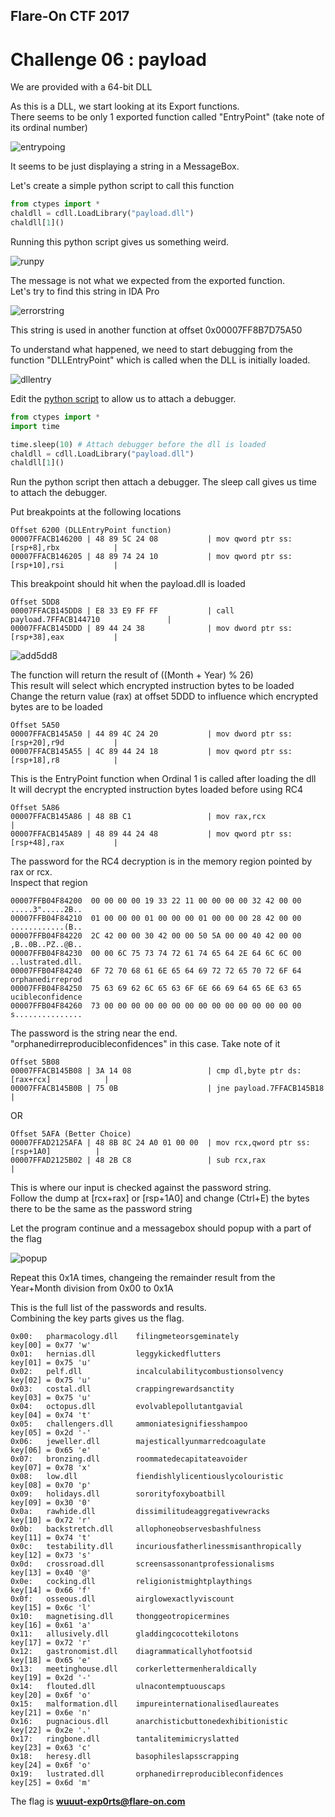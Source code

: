 ## Flare-On CTF 2017
# Challenge 06 : payload

We are provided with a 64-bit DLL

As this is a DLL, we start looking at its Export functions.  
There seems to be only 1 exported function called "EntryPoint" (take note of its ordinal number)

![entrypoing](img/01.png)

It seems to be just displaying a string in a MessageBox.

Let's create a simple python script to call this function

```py
from ctypes import *
chaldll = cdll.LoadLibrary("payload.dll")
chaldll[1]()
```

Running this python script gives us something weird.

![runpy](img/02.png)

The message is not what we expected from the exported function.  
Let's try to find this string in IDA Pro

![errorstring](img/03.png)

This string is used in another function at offset 0x00007FF8B7D75A50

To understand what happened, we need to start debugging from the function "DLLEntryPoint" which is called when the DLL is initially loaded.

![dllentry](img/04.png)

Edit the [python script](debugdll.py) to allow us to attach a debugger.

```py
from ctypes import *
import time

time.sleep(10) # Attach debugger before the dll is loaded
chaldll = cdll.LoadLibrary("payload.dll")
chaldll[1]()
```

Run the python script then attach a debugger. The sleep call gives us time to attach the debugger.

Put breakpoints at the following locations

```
Offset 6200 (DLLEntryPoint function)
00007FFACB146200 | 48 89 5C 24 08           | mov qword ptr ss:[rsp+8],rbx            |
00007FFACB146205 | 48 89 74 24 10           | mov qword ptr ss:[rsp+10],rsi           |
```

This breakpoint should hit when the payload.dll is loaded

```
Offset 5DD8
00007FFACB145DD8 | E8 33 E9 FF FF           | call payload.7FFACB144710               |
00007FFACB145DDD | 89 44 24 38              | mov dword ptr ss:[rsp+38],eax           |
```

![add5dd8](img/05.png)

The function will return the result of ((Month + Year) % 26)  
This result will select which encrypted instruction bytes to be loaded  
Change the return value (rax) at offset 5DDD to influence which encrypted bytes are to be loaded

```
Offset 5A50
00007FFACB145A50 | 44 89 4C 24 20           | mov dword ptr ss:[rsp+20],r9d           |
00007FFACB145A55 | 4C 89 44 24 18           | mov qword ptr ss:[rsp+18],r8            |
```

This is the EntryPoint function when Ordinal 1 is called after loading the dll  
It will decrypt the encrypted instruction bytes loaded before using RC4

```
Offset 5A86
00007FFACB145A86 | 48 8B C1                 | mov rax,rcx                             |
00007FFACB145A89 | 48 89 44 24 48           | mov qword ptr ss:[rsp+48],rax           |
```

The password for the RC4 decryption is in the memory region pointed by rax or rcx.  
Inspect that region

```
00007FFB04F84200  00 00 00 00 19 33 22 11 00 00 00 00 32 42 00 00  .....3".....2B..  
00007FFB04F84210  01 00 00 00 01 00 00 00 01 00 00 00 28 42 00 00  ............(B..  
00007FFB04F84220  2C 42 00 00 30 42 00 00 50 5A 00 00 40 42 00 00  ,B..0B..PZ..@B..  
00007FFB04F84230  00 00 6C 75 73 74 72 61 74 65 64 2E 64 6C 6C 00  ..lustrated.dll.  
00007FFB04F84240  6F 72 70 68 61 6E 65 64 69 72 72 65 70 72 6F 64  orphanedirreprod  
00007FFB04F84250  75 63 69 62 6C 65 63 6F 6E 66 69 64 65 6E 63 65  ucibleconfidence  
00007FFB04F84260  73 00 00 00 00 00 00 00 00 00 00 00 00 00 00 00  s...............  
```

The password is the string near the end.  
"orphanedirreproducibleconfidences" in this case. Take note of it

```
Offset 5B08
00007FFACB145B08 | 3A 14 08                 | cmp dl,byte ptr ds:[rax+rcx]            |
00007FFACB145B0B | 75 0B                    | jne payload.7FFACB145B18                |
```

OR

```
Offset 5AFA (Better Choice)
00007FFAD2125AFA | 48 8B 8C 24 A0 01 00 00  | mov rcx,qword ptr ss:[rsp+1A0]          |
00007FFAD2125B02 | 48 2B C8                 | sub rcx,rax                             |
```

This is where our input is checked against the password string.  
Follow the dump at [rcx+rax] or [rsp+1A0] and change (Ctrl+E) the bytes there to be the same as the password string

Let the program continue and a messagebox should popup with a part of the flag

![popup](img/06.png)

Repeat this 0x1A times, changeing the remainder result from the Year+Month division from 0x00 to 0x1A

This is the full list of the passwords and results.  
Combining the key parts gives us the flag.

```
0x00:	pharmacology.dll 	filingmeteorsgeminately					key[00] = 0x77 'w'
0x01:	hernias.dll			leggykickedflutters						key[01] = 0x75 'u'
0x02:	pelf.dll			incalculabilitycombustionsolvency		key[02] = 0x75 'u'
0x03:	costal.dll			crappingrewardsanctity					key[03] = 0x75 'u'
0x04:	octopus.dll			evolvablepollutantgavial				key[04] = 0x74 't'
0x05:	challengers.dll		ammoniatesignifiesshampoo				key[05] = 0x2d '-'
0x06:	jeweller.dll		majesticallyunmarredcoagulate			key[06] = 0x65 'e'
0x07:	bronzing.dll		roommatedecapitateavoider				key[07] = 0x78 'x'
0x08:	low.dll				fiendishlylicentiouslycolouristic		key[08] = 0x70 'p'
0x09:	holidays.dll		sororityfoxyboatbill					key[09] = 0x30 '0'
0x0a:	rawhide.dll			dissimilitudeaggregativewracks			key[10] = 0x72 'r'
0x0b:	backstretch.dll		allophoneobservesbashfulness			key[11] = 0x74 't'
0x0c:	testability.dll		incuriousfatherlinessmisanthropically	key[12] = 0x73 's'
0x0d:	crossroad.dll		screensassonantprofessionalisms			key[13] = 0x40 '@'
0x0e:	cocking.dll			religionistmightplaythings				key[14] = 0x66 'f'
0x0f:	osseous.dll			airglowexactlyviscount					key[15] = 0x6c 'l'
0x10:	magnetising.dll		thonggeotropicermines					key[16] = 0x61 'a'
0x11:	allusively.dll		gladdingcocottekilotons					key[17] = 0x72 'r'
0x12:	gastronomist.dll	diagrammaticallyhotfootsid				key[18] = 0x65 'e'
0x13:	meetinghouse.dll	corkerlettermenheraldically				key[19] = 0x2d '-'
0x14:	flouted.dll			ulnacontemptuouscaps					key[20] = 0x6f 'o'
0x15:	malformation.dll	impureinternationalisedlaureates		key[21] = 0x6e 'n'
0x16:	pugnacious.dll		anarchisticbuttonedexhibitionistic		key[22] = 0x2e '.'
0x17:	ringbone.dll		tantalitemimicryslatted					key[23] = 0x63 'c'
0x18:	heresy.dll 			basophileslapsscrapping					key[24] = 0x6f 'o'
0x19:	lustrated.dll		orphanedirreproducibleconfidences		key[25] = 0x6d 'm'
```

The flag is **wuuut-exp0rts@flare-on.com**